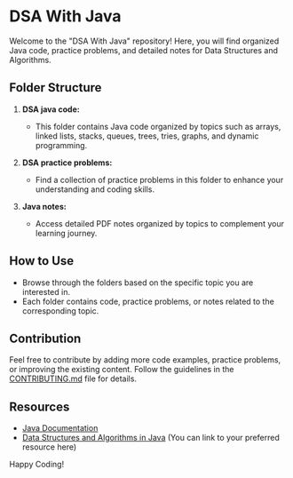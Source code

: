 # DSA With Java

Welcome to the "DSA With Java" repository! Here, you will find organized Java code, practice problems, and detailed notes for Data Structures and Algorithms.

## Folder Structure

1. **DSA java code:**
   - This folder contains Java code organized by topics such as arrays, linked lists, stacks, queues, trees, tries, graphs, and dynamic programming.

2. **DSA practice problems:**
   - Find a collection of practice problems in this folder to enhance your understanding and coding skills.

3. **Java notes:**
   - Access detailed PDF notes organized by topics to complement your learning journey.

## How to Use

- Browse through the folders based on the specific topic you are interested in.
- Each folder contains code, practice problems, or notes related to the corresponding topic.

## Contribution

Feel free to contribute by adding more code examples, practice problems, or improving the existing content. Follow the guidelines in the [CONTRIBUTING.md]([CONTRIBUTING.md](https://github.com/Lalitmax/DSA_WITH_JAVA/edit/main/README.md)) file for details.

## Resources

- [Java Documentation](https://docs.oracle.com/en/java/)
- [Data Structures and Algorithms in Java](#) (You can link to your preferred resource here)

Happy Coding!
